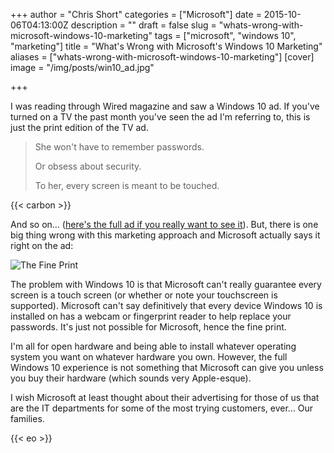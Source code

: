 +++
author = "Chris Short"
categories = ["Microsoft"]
date = 2015-10-06T04:13:00Z
description = ""
draft = false
slug = "whats-wrong-with-microsoft-windows-10-marketing"
tags = ["microsoft", "windows 10", "marketing"]
title = "What's Wrong with Microsoft's Windows 10 Marketing"
aliases = ["whats-wrong-with-microsoft-windows-10-marketing"]
[cover]
image = "/img/posts/win10_ad.jpg"

+++

I was reading through Wired magazine and saw a Windows 10 ad. If you've turned on a TV the past month you've seen the ad I'm referring to, this is just the print edition of the TV ad.

>She won't have to remember passwords.
>
> Or obsess about security.
>
> To her, every screen is meant to be touched.

{{< carbon >}}

And so on... ([here's the full ad if you really want to see it](https://cache.chrisshort.net/file/cache-chrisshort-net/win10_ad.jpg)). But, there is one big thing wrong with this marketing approach and Microsoft actually says it right on the ad:

![The Fine Print](https://cache.chrisshort.net/file/cache-chrisshort-net/win10_ad_zoom_optimized.png#center)

The problem with Windows 10 is that Microsoft can't really guarantee every screen is a touch screen (or whether or note your touchscreen is supported). Microsoft can't say definitively that every device Windows 10 is installed on has a webcam or fingerprint reader to help replace your passwords. It's just not possible for Microsoft, hence the fine print.

I'm all for open hardware and being able to install whatever operating system you want on whatever hardware you own. However, the full Windows 10 experience is not something that Microsoft can give you unless you buy their hardware (which sounds very Apple-esque).

I wish Microsoft at least thought about their advertising for those of us that are the IT departments for some of the most trying customers, ever... Our families.

{{< eo >}}
